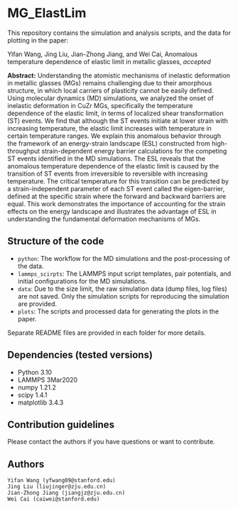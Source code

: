 # MG_ElastLim

This repository contains the simulation and analysis scripts, and the data for plotting in the paper:

Yifan Wang, Jing Liu, Jian-Zhong Jiang, and Wei Cai, Anomalous temperature dependence of elastic limit in metallic glasses, *accepted*

**Abstract:**
Understanding the atomistic mechanisms of inelastic deformation in metallic glasses (MGs) remains challenging due to their amorphous structure, in which local carriers of plasticity cannot be easily defined. Using molecular dynamics (MD) simulations, we analyzed the onset of inelastic deformation in CuZr MGs, specifically the temperature dependence of the elastic limit, in terms of localized shear transformation (ST) events. We find that although the ST events initiate at lower strain with increasing temperature, the elastic limit increases with temperature in certain temperature ranges. We explain this anomalous behavior through the framework of an energy-strain landscape (ESL) constructed from high-throughput strain-dependent energy barrier calculations for the competing ST events identified in the MD simulations. The ESL reveals that the anomalous temperature dependence of the elastic limit is caused by the transition of ST events from irreversible to reversible with increasing temperature. The critical temperature for this transition can be predicted by a strain-independent parameter of each ST event called the eigen-barrier, defined at the specific strain where the forward and backward barriers are equal. This work demonstrates the importance of accounting for the strain effects on the energy landscape and illustrates the advantage of ESL in understanding the fundamental deformation mechanisms of MGs.

## Structure of the code

* `python`: The workflow for the MD simulations and the post-processing of the data.
* `lammps_scirpts`: The LAMMPS input script templates, pair potentials, and initial configurations for the MD simulations.
* `data`: Due to the size limit, the raw simulation data (dump files, log files) are not saved. Only the simulation scripts for reproducing the simulation are provided.
* `plots`: The scripts and processed data for generating the plots in the paper.

Separate README files are provided in each folder for more details.

## Dependencies (tested versions)

* Python 3.10
* LAMMPS 3Mar2020
* numpy 1.21.2
* scipy 1.4.1
* matplotlib 3.4.3

## Contribution guidelines

Please contact the authors if you have questions or want to contribute.

## Authors

    Yifan Wang (yfwang09@stanford.edu)
    Jing Liu (liujinger@zju.edu.cn)
    Jian-Zhong Jiang (jiangjz@zju.edu.cn)
    Wei Cai (caiwei@stanford.edu)
